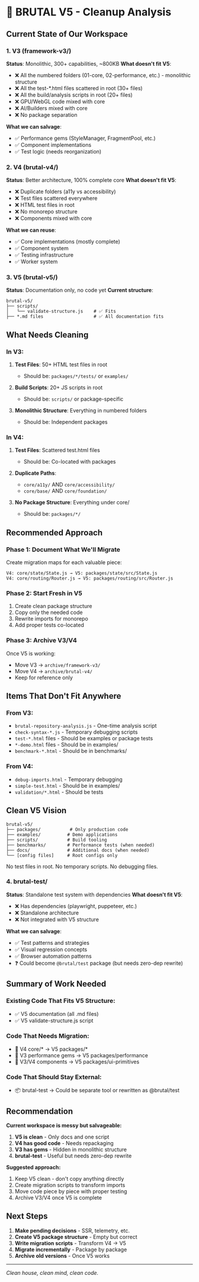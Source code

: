 # 🧹 BRUTAL V5 - Cleanup Analysis

## Current State of Our Workspace

### 1. V3 (framework-v3/)
**Status**: Monolithic, 300+ capabilities, ~800KB
**What doesn't fit V5**:
- ❌ All the numbered folders (01-core, 02-performance, etc.) - monolithic structure
- ❌ All the test-*.html files scattered in root (30+ files)
- ❌ All the build/analysis scripts in root (20+ files)
- ❌ GPU/WebGL code mixed with core
- ❌ AI/Builders mixed with core
- ❌ No package separation

**What we can salvage**:
- ✅ Performance gems (StyleManager, FragmentPool, etc.)
- ✅ Component implementations
- ✅ Test logic (needs reorganization)

### 2. V4 (brutal-v4/)
**Status**: Better architecture, 100% complete core
**What doesn't fit V5**:
- ❌ Duplicate folders (a11y vs accessibility)
- ❌ Test files scattered everywhere
- ❌ HTML test files in root
- ❌ No monorepo structure
- ❌ Components mixed with core

**What we can reuse**:
- ✅ Core implementations (mostly complete)
- ✅ Component system
- ✅ Testing infrastructure
- ✅ Worker system

### 3. V5 (brutal-v5/)
**Status**: Documentation only, no code yet
**Current structure**:
```
brutal-v5/
├── scripts/
│   └── validate-structure.js    # ✅ Fits
├── *.md files                   # ✅ All documentation fits
```

## What Needs Cleaning

### In V3:
1. **Test Files**: 50+ HTML test files in root
   - Should be: `packages/*/tests/` or `examples/`
   
2. **Build Scripts**: 20+ JS scripts in root
   - Should be: `scripts/` or package-specific

3. **Monolithic Structure**: Everything in numbered folders
   - Should be: Independent packages

### In V4:
1. **Test Files**: Scattered test.html files
   - Should be: Co-located with packages

2. **Duplicate Paths**: 
   - `core/a11y/` AND `core/accessibility/`
   - `core/base/` AND `core/foundation/`
   
3. **No Package Structure**: Everything under core/
   - Should be: `packages/*/`

## Recommended Approach

### Phase 1: Document What We'll Migrate
Create migration maps for each valuable piece:
```
V4: core/state/State.js → V5: packages/state/src/State.js
V4: core/routing/Router.js → V5: packages/routing/src/Router.js
```

### Phase 2: Start Fresh in V5
1. Create clean package structure
2. Copy only the needed code
3. Rewrite imports for monorepo
4. Add proper tests co-located

### Phase 3: Archive V3/V4
Once V5 is working:
- Move V3 → `archive/framework-v3/`
- Move V4 → `archive/brutal-v4/`
- Keep for reference only

## Items That Don't Fit Anywhere

### From V3:
- `brutal-repository-analysis.js` - One-time analysis script
- `check-syntax-*.js` - Temporary debugging scripts  
- `test-*.html` files - Should be examples or package tests
- `*-demo.html` files - Should be in examples/
- `benchmark-*.html` - Should be in benchmarks/

### From V4:
- `debug-imports.html` - Temporary debugging
- `simple-test.html` - Should be in examples/
- `validation/*.html` - Should be tests

## Clean V5 Vision

```
brutal-v5/
├── packages/           # Only production code
├── examples/          # Demo applications
├── scripts/           # Build tooling
├── benchmarks/        # Performance tests (when needed)
├── docs/              # Additional docs (when needed)
└── [config files]     # Root configs only
```

No test files in root. No temporary scripts. No debugging files.

### 4. brutal-test/
**Status**: Standalone test system with dependencies
**What doesn't fit V5**:
- ❌ Has dependencies (playwright, puppeteer, etc.)
- ❌ Standalone architecture
- ❌ Not integrated with V5 structure

**What we can salvage**:
- ✅ Test patterns and strategies
- ✅ Visual regression concepts
- ✅ Browser automation patterns
- ❓ Could become `@brutal/test` package (but needs zero-dep rewrite)

## Summary of Work Needed

### Existing Code That Fits V5 Structure:
- ✅ V5 documentation (all .md files)
- ✅ V5 validate-structure.js script

### Code That Needs Migration:
- 🔄 V4 core/* → V5 packages/*
- 🔄 V3 performance gems → V5 packages/performance
- 🔄 V3/V4 components → V5 packages/ui-primitives

### Code That Should Stay External:
- 📦 brutal-test → Could be separate tool or rewritten as @brutal/test

## Recommendation

**Current workspace is messy but salvageable:**

1. **V5 is clean** - Only docs and one script
2. **V4 has good code** - Needs repackaging
3. **V3 has gems** - Hidden in monolithic structure  
4. **brutal-test** - Useful but needs zero-dep rewrite

**Suggested approach:**
1. Keep V5 clean - don't copy anything directly
2. Create migration scripts to transform imports
3. Move code piece by piece with proper testing
4. Archive V3/V4 once V5 is complete

## Next Steps

1. **Make pending decisions** - SSR, telemetry, etc.
2. **Create V5 package structure** - Empty but correct
3. **Write migration scripts** - Transform V4 → V5
4. **Migrate incrementally** - Package by package
5. **Archive old versions** - Once V5 works

---

*Clean house, clean mind, clean code.*